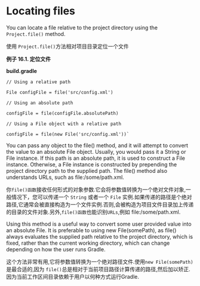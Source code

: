 # Locating files

You can locate a file relative to the project directory using the `Project.file()` method.

使用 `Project.file()`方法相对项目目录定位一个文件

**例子 16.1. 定位文件**

**build.gradle**
```
// Using a relative path

File configFile = file('src/config.xml')

// Using an absolute path

configFile = file(configFile.absolutePath)

// Using a File object with a relative path

configFile = file(new File('src/config.xml'))`
```


You can pass any object to the file() method, and it will attempt to convert the value to an absolute File object. Usually, you would pass it a String or File instance. If this path is an absolute path, it is used to construct a File instance. Otherwise, a File instance is constructed by prepending the project directory path to the supplied path. The file() method also understands URLs, such as file:/some/path.xml.

你`file()函数`接收任何形式的对象参数.它会将参数值转换为一个绝对文件对象,一般情况下，您可以传递一个 `String` 或者一个 `File` 实例.如果传递的路径是个绝对路径,它通常会被直接构造为一个文件实例.否则,会被构造为项目文件目录加上传递的目录的文件对象.另外,`file()函数`也能识别`URLs`,例如 file:/some/path.xml.

Using this method is a useful way to convert some user provided value into an absolute File. It is preferable to using new File(somePath), as file() always evaluates the supplied path relative to the project directory, which is fixed, rather than the current working directory, which can change depending on how the user runs Gradle.

这个方法非常有用,它将参数值转换为一个绝对路径文件.使用`new File(somePath)`是最合适的,因为 `file()`总是相对于当前项目路径计算传递的路径,然后加以矫正.因为当前工作区间目录依赖于用户以何种方式运行Gradle.













